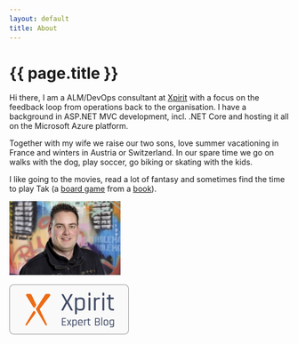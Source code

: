 ```yaml
---
layout: default
title: About
---
```

<style>
.pnl{float:left;margin-right:7px;}    
</style>

<h1>{{ page.title }}</h1>

<div class="panel panel-default well-sm">

<div class="row">

<div class="col-md-9" markdown="1">

Hi there, I am a ALM/DevOps consultant at [Xpirit](https://xpirit.com/rob) with a focus on the feedback loop from operations back to the organisation. I have a background in ASP.NET MVC development, incl. .NET Core and hosting it all on the Microsoft Azure platform.

Together with my wife we raise our two sons, love summer vacationing in France and winters in Austria or Switzerland. In our spare time we go on walks with the dog, play soccer, go biking or skating with the kids. 

I like going to the movies, read a lot of fantasy and sometimes find the time to play Tak (a [board game](https://cheapass.com/tak/) from a [book](https://www.patrickrothfuss.com/content/books.asp)).
</div>

<div class="col-md-3" markdown="1">

![Rob](/images/Rob_.jpg)

![Xpirit Expert Blog](/images/xpirit%20export%20blog.png)

</div>

</div>
</div>